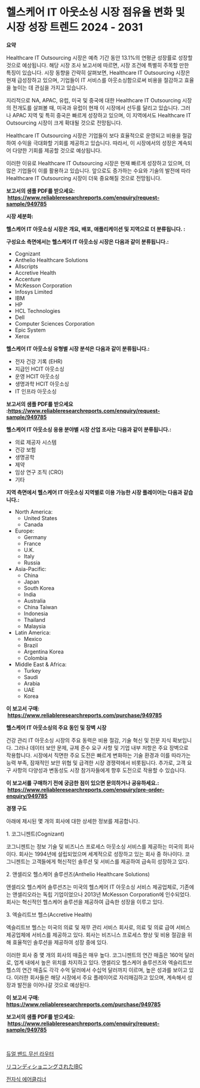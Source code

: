 <p><h1>헬스케어 IT 아웃소싱 시장 점유율 변화 및 시장 성장 트렌드 2024 - 2031</h1></p><p><strong>요약</strong></p>
<p><p>Healthcare IT Outsourcing 시장은 예측 기간 동안 13.1%의 연평균 성장률로 성장할 것으로 예상됩니다. 해당 시장 조사 보고서에 따르면, 시장 조건에 특별히 주목할 만한 특징이 있습니다. 시장 동향을 간략히 살펴보면, Healthcare IT Outsourcing 시장은 현재 급성장하고 있으며, 기업들이 IT 서비스를 아웃소싱함으로써 비용을 절감하고 효율을 높이는 데 관심을 가지고 있습니다.</p><p>지리적으로 NA, APAC, 유럽, 미국 및 중국에 대한 Healthcare IT Outsourcing 시장의 전개도를 살펴볼 때, 미국과 유럽이 현재 이 시장에서 선두를 달리고 있습니다. 그러나 APAC 지역 및 특히 중국은 빠르게 성장하고 있으며, 이 지역에서도 Healthcare IT Outsourcing 시장이 크게 확대될 것으로 전망됩니다.</p><p>Healthcare IT Outsourcing 시장은 기업들이 보다 효율적으로 운영되고 비용을 절감하여 수익을 극대화할 기회를 제공하고 있습니다. 따라서, 이 시장에서의 성장은 계속되어 다양한 기회를 제공할 것으로 예상됩니다.</p><p>이러한 이유로 Healthcare IT Outsourcing 시장은 현재 빠르게 성장하고 있으며, 더 많은 기업들이 이를 활용하고 있습니다. 앞으로도 증가하는 수요와 기술의 발전에 따라 Healthcare IT Outsourcing 시장이 더욱 중요해질 것으로 전망됩니다.</p></p>
<p><strong>보고서의 샘플 PDF를 받으세요: &nbsp;<a href="https://www.reliableresearchreports.com/enquiry/request-sample/949785">https://www.reliableresearchreports.com/enquiry/request-sample/949785</a></strong></p>
<p><strong>시장 세분화:</strong></p>
<p><strong> 헬스케어 IT 아웃소싱 시장은 개요, 배포, 애플리케이션 및 지역으로 더 분류됩니다. :</strong></p>
<p><strong>구성요소 측면에서는 헬스케어 IT 아웃소싱 시장은 다음과 같이 분류됩니다.:</strong></p>
<p><ul><li>Cognizant</li><li>Anthelio Healthcare Solutions</li><li>Allscripts</li><li>Accretive Health</li><li>Accenture</li><li>McKesson Corporation</li><li>Infosys Limited</li><li>IBM</li><li>HP</li><li>HCL Technologies</li><li>Dell</li><li>Computer Sciences Corporation</li><li>Epic System</li><li>Xerox</li></ul></p>
<p><strong> 헬스케어 IT 아웃소싱 유형별 시장 분석은 다음과 같이 분류됩니다.:</strong></p>
<p><ul><li>전자 건강 기록 (EHR)</li><li>지급인 HCIT 아웃소싱</li><li>운영 HCIT 아웃소싱</li><li>생명과학 HCIT 아웃소싱</li><li>IT 인프라 아웃소싱</li></ul></p>
<p><strong>보고서의 샘플 PDF를 받으세요 :<a href="https://www.reliableresearchreports.com/enquiry/request-sample/949785">https://www.reliableresearchreports.com/enquiry/request-sample/949785</a></strong></p>
<p><strong> 헬스케어 IT 아웃소싱 응용 분야별 시장 산업 조사는 다음과 같이 분류됩니다.:</strong></p>
<p><ul><li>의료 제공자 시스템</li><li>건강 보험</li><li>생명공학</li><li>제약</li><li>임상 연구 조직 (CRO)</li><li>기타</li></ul></p>
<p><strong>지역 측면에서 헬스케어 IT 아웃소싱 지역별로 이용 가능한 시장 플레이어는 다음과 같습니다.:</strong></p>
<p><ul>
    <li>
        North America:
        <ul>
            <li>United States</li>
            <li>Canada</li>
        </ul>
    </li>
    <li>
        Europe:
        <ul>
            <li>Germany</li>
            <li>France</li>
            <li>U.K.</li>
            <li>Italy</li>
            <li>Russia</li>
        </ul>
    </li>
    <li>
        Asia-Pacific:
        <ul>
            <li>China</li>
            <li>Japan</li>
            <li>South Korea</li>
            <li>India</li>
            <li>Australia</li>
            <li>China Taiwan</li>
            <li>Indonesia</li>
            <li>Thailand</li>
            <li>Malaysia</li>
        </ul>
    </li>
    <li>
        Latin America:
        <ul>
            <li>Mexico</li>
            <li>Brazil</li>
            <li>Argentina Korea</li>
            <li>Colombia</li>
        </ul>
    </li>
    <li>
        Middle East & Africa:
        <ul>
            <li>Turkey</li>
            <li>Saudi</li>
            <li>Arabia</li>
            <li>UAE</li>
            <li>Korea</li>
        </ul>
    </li>
    </ul></p>
<p><strong>이 보고서 구매: &nbsp;<a href="https://www.reliableresearchreports.com/purchase/949785">https://www.reliableresearchreports.com/purchase/949785</a></strong></p>
<p><strong>헬스케어 IT 아웃소싱의 주요 동인 및 장벽 시장</strong></p>
<p><p>건강 관리 IT 아웃소싱 시장의 주요 동력은 비용 절감, 기술 혁신 및 전문 지식 확보입니다. 그러나 데이터 보안 문제, 규제 준수 요구 사항 및 기업 내부 저항은 주요 장벽으로 작용합니다. 시장에서 직면한 주요 도전은 빠르게 변화하는 기술 환경과 이를 따라가는 능력 부족, 잠재적인 보안 위협 및 급격한 시장 경쟁력에서 비롯됩니다. 추가로, 고객 요구 사항의 다양성과 변동성도 시장 참가자들에게 향후 도전으로 작용할 수 있습니다.</p></p>
<p><strong>이 보고서를 구매하기 전에 궁금한 점이 있으면 문의하거나 공유하세요.: &nbsp;<a href="https://www.reliableresearchreports.com/enquiry/pre-order-enquiry/949785">https://www.reliableresearchreports.com/enquiry/pre-order-enquiry/949785</a></strong></p>
<p><strong>경쟁 구도</strong></p>
<p><p>아래에 제시된 몇 개의 회사에 대한 상세한 정보를 제공합니다.</p><p>1. 코그니젠트(Cognizant)</p><p>코그니젠트는 정보 기술 및 비즈니스 프로세스 아웃소싱 서비스를 제공하는 미국의 회사이다. 회사는 1994년에 설립되었으며 세계적으로 성장하고 있는 회사 중 하나이다. 코그니젠트는 고객들에게 혁신적인 솔루션 및 서비스를 제공하여 급속히 성장하고 있다.</p><p>2. 앤셀리오 헬스케어 솔루션즈(Anthelio Healthcare Solutions)</p><p>앤셀리오 헬스케어 솔루션즈는 미국의 헬스케어 IT 아웃소싱 서비스 제공업체로, 기존에는 앤셀리오라는 독립 기업이었으나 2013년 McKesson Corporation에 인수되었다. 회사는 혁신적인 헬스케어 솔루션을 제공하여 급속한 성장을 이루고 있다.</p><p>3. 엑슬리트브 헬스(Accretive Health)</p><p>엑슬리트브 헬스는 미국의 의료 및 재무 관리 서비스 회사로, 의료 및 의료 급여 서비스 제공업체에 서비스를 제공하고 있다. 회사는 비즈니스 프로세스 향상 및 비용 절감을 위해 효율적인 솔루션을 제공하여 성장 중에 있다.</p><p>이러한 회사 중 몇 개의 회사의 매출은 매우 높다. 코그니젠트의 연간 매출은 160억 달러로, 업계 내에서 높은 위치를 차지하고 있다. 앤셀리오 헬스케어 솔루션즈와 엑슬리트브 헬스의 연간 매출도 각각 수억 달러에서 수십억 달러까지 이르며, 높은 성과를 보이고 있다. 이러한 회사들은 해당 시장에서 주요 플레이어로 자리매김하고 있으며, 계속해서 성장과 발전을 이어나갈 것으로 예상된다.</p></p>
<p><strong>이 보고서 구매: &nbsp; <a href="https://www.reliableresearchreports.com/purchase/949785">https://www.reliableresearchreports.com/purchase/949785</a></strong></p>
<p><strong>보고서의 샘플 PDF를 받으세요: &nbsp;<a href="https://www.reliableresearchreports.com/enquiry/request-sample/949785">https://www.reliableresearchreports.com/enquiry/request-sample/949785</a></strong><strong></strong></p>
<p>&nbsp;</p>
<p><p><a href="https://medium.com/@heisenberg6587768/%EB%93%80%EC%96%BC-%EB%B0%B4%EB%93%9C-%EB%AC%B4%EC%84%A0-%EB%9D%BC%EC%9A%B0%ED%84%B0-%EC%8B%9C%EC%9E%A5%EC%9D%80-%EC%8B%9C%EC%9E%A5-%EC%A0%90%EC%9C%A0%EC%9C%A8-%EC%8B%9C%EC%9E%A5-%EB%8F%99%ED%96%A5-%EB%B0%8F-%EC%8B%9C%EC%9E%A5-%EC%84%B1%EC%9E%A5%EC%97%90-%EB%8C%80%ED%95%9C-%EC%A0%95%EB%B3%B4%EB%A5%BC-%EC%A0%9C%EA%B3%B5%ED%95%A9%EB%8B%88%EB%8B%A4-4328a23a44f7">듀얼 밴드 무선 라우터</a></p><p><a href="https://github.com/xemfu2379520/Market-Research-Report-List-1/blob/main/18448319926.md">リコンディショニングされたIBC</a></p><p><a href="https://medium.com/@arthuralety6767836754/%EC%A0%84%EC%9E%90-%EA%B3%B5%EA%B8%B0-%EC%B2%AD%EC%A0%95%EA%B8%B0-%EC%8B%9C%EC%9E%A5-%EC%84%B1%EA%B3%B5%EC%A0%81%EC%9D%B8-%EB%B9%84%EC%A6%88%EB%8B%88%EC%8A%A4-%EC%A0%84%EB%9E%B5%EC%9D%98-%ED%95%B5%EC%8B%AC-2031%EB%85%84%EA%B9%8C%EC%A7%80-%EC%98%88%EC%B8%A1-2674b6287407">전자식 에어클리너</a></p></p>